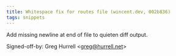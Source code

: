```yaml
---
title: Whitespace fix for routes file (wincent.dev, 002b836)
tags: snippets
---
```


Add missing newline at end of file to quieten diff output.

Signed-off-by: Greg Hurrell &lt;greg@hurrell.net&gt;
